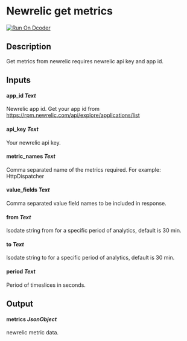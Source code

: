 # Newrelic get metrics
[![Run On Dcoder](https://static-content.dcoder.tech/dcoder-assets/run-on-dcoder.svg)](https://code.dcoder.tech/feed/block/60d1baf19e54782e20f5dec6)

## Description
Get metrics from newrelic requires newrelic api key and app id.

## Inputs
#### **app_id**  *Text*
Newrelic app id.
Get your app id from https://rpm.newrelic.com/api/explore/applications/list
#### **api_key**  *Text*
Your newrelic api key.
#### **metric_names**  *Text*
Comma separated name of the metrics required. For example: HttpDispatcher
#### **value_fields**  *Text*
Comma separated  value field names to be included in response.
#### **from**  *Text*
Isodate string from for a specific period of analytics, default is 30 min.
#### **to**  *Text*
Isodate string to for a specific period of analytics, default is 30 min.
#### **period**  *Text*
Period of timeslices in seconds.

## Output
#### **metrics**  *JsonObject*
newrelic metric data.

